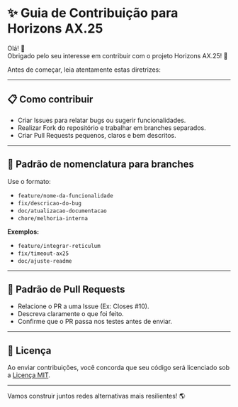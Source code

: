 # ✨ Guia de Contribuição para Horizons AX.25

Olá! 👋  
Obrigado pelo seu interesse em contribuir com o projeto Horizons AX.25! 🚀

Antes de começar, leia atentamente estas diretrizes:

---

## 📋 Como contribuir

- Criar Issues para relatar bugs ou sugerir funcionalidades.
- Realizar Fork do repositório e trabalhar em branches separados.
- Criar Pull Requests pequenos, claros e bem descritos.

---

## 🧩 Padrão de nomenclatura para branches

Use o formato:

- `feature/nome-da-funcionalidade`
- `fix/descricao-do-bug`
- `doc/atualizacao-documentacao`
- `chore/melhoria-interna`

**Exemplos:**
- `feature/integrar-reticulum`
- `fix/timeout-ax25`
- `doc/ajuste-readme`

---

## 🔀 Padrão de Pull Requests

- Relacione o PR a uma Issue (Ex: Closes #10).
- Descreva claramente o que foi feito.
- Confirme que o PR passa nos testes antes de enviar.

---

## 📑 Licença

Ao enviar contribuições, você concorda que seu código será licenciado sob a [Licença MIT](LICENSE).

---

Vamos construir juntos redes alternativas mais resilientes! 🌎
